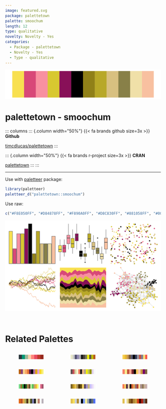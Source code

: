 ```yaml
---
image: featured.svg
package: palettetown
palette: smoochum
length: 12
type: qualitative
novelty: Novelty - Yes
categories:
  - Package - palettetown
  - Novelty - Yes
  - Type - qualitative
---
```


![](featured.svg)

# palettetown - smoochum 

::: columns
::: {.column width="50%"}
{{< fa brands github size=3x >}}
**Github**

[timcdlucas/palettetown](https://github.com/timcdlucas/palettetown)
:::

::: {.column width="50%"}
{{< fa brands r-project size=3x >}}
**CRAN**

[palettetown](https://CRAN.R-project.org/package=palettetown)
:::
:::

<hr> 

Use with [paletteer](https://emilhvitfeldt.github.io/paletteer/) package:

```r
library(paletteer)
paletteer_d("palettetown::smoochum")
```

Use raw:

```r
c("#F8E050FF", "#D84878FF", "#F890A0FF", "#D8C830FF", "#881058FF", "#000000FF", "#908018FF", "#B8A828FF", "#D8C080FF", "#888048FF", "#F0E0A8FF", "#F8C0A0FF")
``` 

![](examples.svg) 

<br>

# Related Palettes

<div class="list" style="display: grid; grid-template-columns: auto auto auto;"> <figure class="figure">
<a href="../../awtools/a_palette/"> <img src="../../awtools/a_palette/featured.svg" style="width: 100%;" class="figure-img"></a>
</figure> <figure class="figure">
<a href="../../palettetown/shelgon/"> <img src="../../palettetown/shelgon/featured.svg" style="width: 100%;" class="figure-img"></a>
</figure> <figure class="figure">
<a href="../../palettetown/makuhita/"> <img src="../../palettetown/makuhita/featured.svg" style="width: 100%;" class="figure-img"></a>
</figure> <figure class="figure">
<a href="../../palettetown/lileep/"> <img src="../../palettetown/lileep/featured.svg" style="width: 100%;" class="figure-img"></a>
</figure> <figure class="figure">
<a href="../../palettetown/wurmple/"> <img src="../../palettetown/wurmple/featured.svg" style="width: 100%;" class="figure-img"></a>
</figure> <figure class="figure">
<a href="../../palettetown/skitty/"> <img src="../../palettetown/skitty/featured.svg" style="width: 100%;" class="figure-img"></a>
</figure> <figure class="figure">
<a href="../../palettetown/tropius/"> <img src="../../palettetown/tropius/featured.svg" style="width: 100%;" class="figure-img"></a>
</figure> <figure class="figure">
<a href="../../palettetown/tauros/"> <img src="../../palettetown/tauros/featured.svg" style="width: 100%;" class="figure-img"></a>
</figure> <figure class="figure">
<a href="../../palettetown/blaziken/"> <img src="../../palettetown/blaziken/featured.svg" style="width: 100%;" class="figure-img"></a>
</figure> <figure class="figure">
<a href="../../palettetown/camerupt/"> <img src="../../palettetown/camerupt/featured.svg" style="width: 100%;" class="figure-img"></a>
</figure> <figure class="figure">
<a href="../../palettetown/jirachi/"> <img src="../../palettetown/jirachi/featured.svg" style="width: 100%;" class="figure-img"></a>
</figure> <figure class="figure">
<a href="../../palettetown/sentret/"> <img src="../../palettetown/sentret/featured.svg" style="width: 100%;" class="figure-img"></a>
</figure> 
</div>
